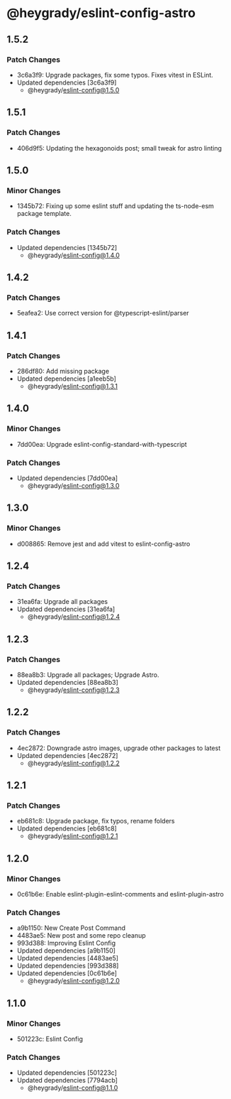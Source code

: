 # @heygrady/eslint-config-astro

## 1.5.2

### Patch Changes

- 3c6a3f9: Upgrade packages, fix some typos. Fixes vitest in ESLint.
- Updated dependencies [3c6a3f9]
  - @heygrady/eslint-config@1.5.0

## 1.5.1

### Patch Changes

- 406d9f5: Updating the hexagonoids post; small tweak for astro linting

## 1.5.0

### Minor Changes

- 1345b72: Fixing up some eslint stuff and updating the ts-node-esm package template.

### Patch Changes

- Updated dependencies [1345b72]
  - @heygrady/eslint-config@1.4.0

## 1.4.2

### Patch Changes

- 5eafea2: Use correct version for @typescript-eslint/parser

## 1.4.1

### Patch Changes

- 286df80: Add missing package
- Updated dependencies [a1eeb5b]
  - @heygrady/eslint-config@1.3.1

## 1.4.0

### Minor Changes

- 7dd00ea: Upgrade eslint-config-standard-with-typescript

### Patch Changes

- Updated dependencies [7dd00ea]
  - @heygrady/eslint-config@1.3.0

## 1.3.0

### Minor Changes

- d008865: Remove jest and add vitest to eslint-config-astro

## 1.2.4

### Patch Changes

- 31ea6fa: Upgrade all packages
- Updated dependencies [31ea6fa]
  - @heygrady/eslint-config@1.2.4

## 1.2.3

### Patch Changes

- 88ea8b3: Upgrade all packages; Upgrade Astro.
- Updated dependencies [88ea8b3]
  - @heygrady/eslint-config@1.2.3

## 1.2.2

### Patch Changes

- 4ec2872: Downgrade astro images, upgrade other packages to latest
- Updated dependencies [4ec2872]
  - @heygrady/eslint-config@1.2.2

## 1.2.1

### Patch Changes

- eb681c8: Upgrade package, fix typos, rename folders
- Updated dependencies [eb681c8]
  - @heygrady/eslint-config@1.2.1

## 1.2.0

### Minor Changes

- 0c61b6e: Enable eslint-plugin-eslint-comments and eslint-plugin-astro

### Patch Changes

- a9b1150: New Create Post Command
- 4483ae5: New post and some repo cleanup
- 993d388: Improving Eslint Config
- Updated dependencies [a9b1150]
- Updated dependencies [4483ae5]
- Updated dependencies [993d388]
- Updated dependencies [0c61b6e]
  - @heygrady/eslint-config@1.2.0

## 1.1.0

### Minor Changes

- 501223c: Eslint Config

### Patch Changes

- Updated dependencies [501223c]
- Updated dependencies [7794acb]
  - @heygrady/eslint-config@1.1.0

